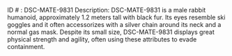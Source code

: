 ID # : DSC-MATE-9831
Description: DSC-MATE-9831 is a male rabbit humanoid, approximately 1.2 meters tall with black fur. Its eyes resemble ski goggles and it often accessorizes with a silver chain around its neck and a normal gas mask. Despite its small size, DSC-MATE-9831 displays great physical strength and agility, often using these attributes to evade containment.